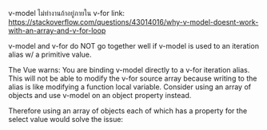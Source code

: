 v-model ไม่ทำงานถ้าอยู่ภายใน v-for
link: https://stackoverflow.com/questions/43014016/why-v-model-doesnt-work-with-an-array-and-v-for-loop

v-model and v-for do NOT go together well if v-model is used to an iteration alias w/ a primitive value.

The Vue warns:
    You are binding v-model directly to a v-for iteration alias. This will not be able to modify the v-for source array because writing to the alias is like modifying a function local variable. Consider using an array of objects and use v-model on an object property instead.

Therefore using an array of objects each of which has a property for the select value would solve the issue:


